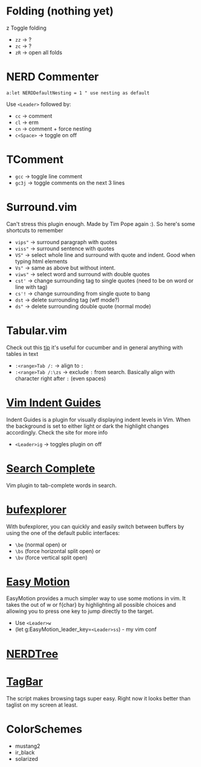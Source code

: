 # Folding (nothing yet)

z Toggle folding

* `zz` -> ?
* `zc` -> ?
* `zR` -> open all folds

# NERD Commenter

`a:let NERDDefaultNesting = 1 " use nesting as default`

Use `<Leader>` followed by:

* `cc` -> comment
* `cl` -> erm
* `cn` -> comment + force nesting
* `c<Space>` -> toggle on off

# TComment

* `gcc` -> toggle line comment
* `gc3j` -> toggle comments on the next 3 lines

# Surround.vim

Can't stress this plugin enough. Made by Tim Pope again :).
So here's some shortcuts to remember

* `vips"` -> surround paragraph with quotes
* `viss"` -> surround sentence with quotes
* `VS"` -> select whole line and surround with quote and indent. Good when typing html elements
* `Vs"` -> same as above but without intent.
* `viws"` -> select word and surround with double quotes
* `cst'` -> change surrounding tag to single quotes (need to be on word or line with tag)
* `cs'!` -> change surrounding from single quote to bang
* `dst` -> delete surrounding tag (wtf mode?)
* `ds"` -> delete surrounding double quote (normal mode)

# Tabular.vim
Check out this [tip]( https://gist.github.com/287147 ) it's useful for
cucumber and in general anything with tables in text

* `:<range>Tab /:` -> align to `:`
* `:<range>Tab /:\zs` -> exclude `:` from search. Basically align with character right after `:` (even spaces)

# [ Vim Indent Guides ]( git://github.com/nathanaelkane/vim-indent-guides.git )
Indent Guides is a plugin for visually displaying indent levels in Vim.
When the background is set to either light or dark the highlight changes
accordingly. Check the site for more info

* `<Leader>ig` -> toggles plugin on off

# [Search Complete](git://github.com/vim-scripts/SearchComplete.git)
Vim plugin to tab-complete words in search.
# [bufexplorer](git://github.com/vim-scripts/bufexplorer.zip.git)
With bufexplorer, you can quickly and easily switch between buffers by
using the one of the default public interfaces:

* `\be` (normal open)  or
* `\bs` (force horizontal split open)  or
* `\bv` (force vertical split open)

# [Easy Motion](git://github.com/Lokaltog/vim-easymotion.git)
EasyMotion provides a much simpler way to use some motions in vim. It
takes the <number> out of <number>w or <number>f{char} by highlighting
all possible choices and allowing you to press one key to jump directly
to the target.

* Use `<Leader>w`
* (let g:EasyMotion\_leader\_key=`<Leader>ss`) - my vim conf

# [NERDTree](none)

# [TagBar](none)
The script makes browsing tags super easy. Right now it looks better
than taglist on my screen at least.

# ColorSchemes
* mustang2
* ir\_black
* solarized
